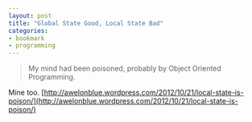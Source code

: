 ```yaml
---
layout: post
title: "Global State Good, Local State Bad"
categories:
- bookmark
- programming
---
```


> My mind had been poisoned, probably by Object Oriented Programming.

Mine too.  [http://awelonblue.wordpress.com/2012/10/21/local-state-is-poison/](http://awelonblue.wordpress.com/2012/10/21/local-state-is-poison/)